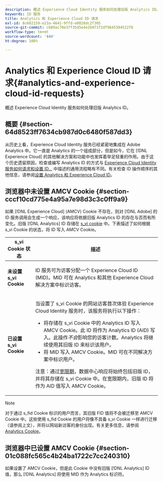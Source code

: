 ```yaml
---
description: 概述 Experience Cloud Identity 服务如何处理旧版 Analytics ID。
keywords: ID 服务
title: Analytics 和 Experience Cloud ID 请求
exl-id: 8c682159-e23a-4641-9ffd-e0028dc2f305
source-git-commit: cb89ac70e37f35d5e4e2b971f2df9645304522f8
workflow-type: tm+mt
source-wordcount: '444'
ht-degree: 100%

---
```


# Analytics 和 Experience Cloud ID 请求{#analytics-and-experience-cloud-id-requests}

概述 Experience Cloud Identity 服务如何处理旧版 Analytics ID。

## 概要 {#section-64d8523ff7634cb987d0c6480f587dd3}

从历史上看，Experience Cloud Identity 服务已经紧密地集成在 Adobe Analytics 中。它一直是 Analytics 的一个组成部分，但是如今，它在 [!DNL Experience Cloud] 的其他解决方案和功能中也发挥着举足轻重的作用。由于这个历史遗留原因，检查或编写 Analytics ID 的方式与 [Experience Cloud Identity 服务如何请求和设置 ID...](../../introduction/id-request.md#concept-2caacebb1d244402816760e9b8bcef6a) 中描述的通用流程略有不同。有关检查 ID 操作顺序的其他信息，请参阅[设置 Analytics 和 Experience Cloud ID](../../reference/analytics-reference/analytics-ids.md#concept-f381dd18ee184c6c8e48286937a161d6)。

## 浏览器中未设置 AMCV Cookie {#section-cccf10cd775e4a95a7e98d3c3c0ff9a9}

如果 [!DNL Experience Cloud] (AMCV) Cookie 不存在，则对 [!DNL Adobe] 的 ID 服务调用会生成一个响应，该响应将依据旧版 Analytics ID 的存在与否而有所变化。旧版 [!DNL Analytics] ID 存储在 [s_vi cookie](https://experienceleague.adobe.com/docs/core-services/interface/ec-cookies/cookies-analytics.html?lang=zh-Hans) 中。下表描述了如何根据 s_vi Cookie 的状态，将 ID 写入 AMCV Cookie。

<table id="table_DC85FECE26DD424E841BA1059AF1E57F"> 
 <thead> 
  <tr> 
   <th colname="col1" class="entry"> s_vi Cookie 状态 </th> 
   <th colname="col2" class="entry"> 描述 </th> 
  </tr> 
 </thead>
 <tbody> 
  <tr> 
   <td colname="col1"> <p> <b>未设置 s_vi Cookie</b> </p> </td> 
   <td colname="col2"> <p>ID 服务可为访客分配一个 <span class="keyword">Experience Cloud</span> ID (MID)。MID 可在 <span class="keyword">Analytics</span> 和其他 <span class="keyword">Experience Cloud</span> 解决方案中标识访客。 </p> </td> 
  </tr> 
  <tr> 
   <td colname="col1"> <p> <b>已设置 s_vi Cookie</b> </p> </td> 
   <td colname="col2"> <p>当设置了 s_vi Cookie 的网站访客首次体验 Experience Cloud Identity 服务时，该服务将执行以下操作： </p> 
    <ul id="ul_BE584810280D4874AF802A9247011787"> 
     <li id="li_AA395B09A3174AF78F3EC10053E2E4F5">将存储在 s_vi Cookie 中的 <span class="keyword">Analytics</span> ID 写入 AMCV Cookie。此 ID 将作为 <span class="keyword">Analytics</span> ID (AID) 写入。此操作<i>不会</i>影响您的访客计数。<span class="keyword">Analytics</span> 将继续使用其旧版 ID 来标识该用户。 </li> 
     <li id="li_8735DE21FEA542BA8024109B8FE1E2ED">将 MID 写入 AMCV Cookie。MID 可在不同解决方案中标识用户。 </li> 
    </ul> <p> <p>注意：通过<a href="../../reference/analytics-reference/grace-period.md" format="dita" scope="local">宽限期</a>，数据中心响应将始终包括旧版 ID，并将其存储在 s_vi Cookie 中。在宽限期内，旧版 ID 将作为 AID 值写入 AMCV Cookie。 </p> </p> </td> 
  </tr> 
 </tbody> 
</table>

>[!NOTE]
>
>对于通过 s_fid Cookie 标识的用户而言，其旧版 FID 值将不会被迁移至 AMCV Cookie 中。这些使用 s_fid Cookie 的用户将像不具备 s_vi Cookie 一样进行迁移（请参阅上文），并将以网站新访客的身份出现。有关更多信息，请参阅 [Analytics Cookie](https://experienceleague.adobe.com/docs/core-services/interface/ec-cookies/cookies-analytics.html)。

## 浏览器中已设置 AMCV Cookie {#section-01c088fc565c4b24ba1722c7cc240310}

如果设置了 AMCV Cookie，但是此 Cookie 中没有旧版 [!DNL Analytics] ID 值，那么 [!DNL Analytics] 将使用 MID 作为 Analytics 标识符。

